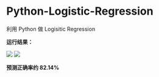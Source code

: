 # Python-Logistic-Regression
利用 Python 做 Logisitic Regression

**运行结果：**

![](http://ww3.sinaimg.cn/large/0060lm7Tgy1fdq1ibm91pj30hs0dc3yu.jpg)
![](http://ww3.sinaimg.cn/large/0060lm7Tgy1fdq1j5326tj30dc0dcq2z.jpg)

**预测正确率约 82.14%**
